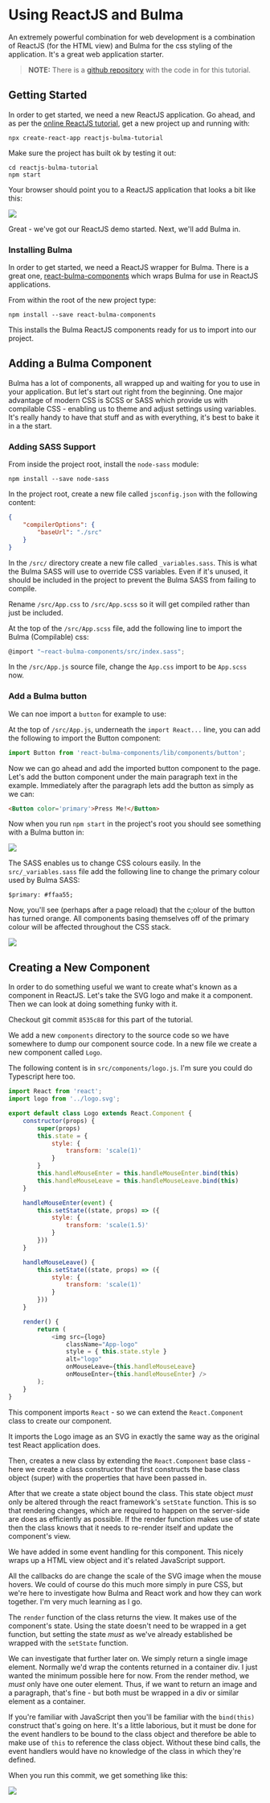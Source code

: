 # Using ReactJS and Bulma

An extremely powerful combination for web development is a combination of ReactJS
(for the HTML view) and Bulma for the css styling of the application. It's a
great web application starter.

>**NOTE:** There is a [github repository](https://github.com/BrianSidebotham/reactjs-bulma-tutorial) with the code in for this tutorial.

## Getting Started

In order to get started, we need a new ReactJS application. Go ahead,
and as per the [online ReactJS tutorial](https://reactjs.org/docs/hello-world.html), get
a new project up and running with:

```
npx create-react-app reactjs-bulma-tutorial
```

Make sure the project has built ok by testing it out:

```
cd reactjs-bulma-tutorial
npm start
```

Your browser should point you to a ReactJS application that looks a bit like this:

![](/img/webstacks/reactjs/getting-started-reactjs.png)

Great - we've got our ReactJS demo started. Next, we'll add Bulma in.

### Installing Bulma

In order to get started, we need a ReactJS wrapper for Bulma. There is a great
one, [react-bulma-components](https://github.com/couds/react-bulma-components)
which wraps Bulma for use in ReactJS applications.

From within the root of the new project type:

```
npm install --save react-bulma-components
```

This installs the Bulma ReactJS components ready for us to import into our
project.

## Adding a Bulma Component

Bulma has a lot of components, all wrapped up and waiting for you to use in
your application. But let's start out right from the beginning. One major advantage
of modern CSS is SCSS or SASS which provide us with compilable CSS - enabling us to
theme and adjust settings using variables. It's really handy to have that stuff
and as with everything, it's best to bake it in a the start.

### Adding SASS Support

From inside the project root, install the `node-sass` module:

```
npm install --save node-sass
```

In the project root, create a new file called `jsconfig.json` with the following
content:

```json
{
    "compilerOptions": {
        "baseUrl": "./src"
    }
}
```

In the `/src/` directory create a new file called `_variables.sass`. This is
what the Bulma SASS will use to override CSS variables. Even if it's unused, it
should be included in the project to prevent the Bulma SASS from failing to
compile.

Rename `/src/App.css` to `/src/App.scss` so it will get compiled rather than
just be included.

At the top of the `/src/App.scss` file, add the following line to import the
Bulma (Compilable) css:

```javascript
@import "~react-bulma-components/src/index.sass";
```

In the `/src/App.js` source file, change the `App.css` import to be `App.scss` now.


### Add a Bulma button

We can noe import a `button` for example to use:

At the top of `/src/App.js`, underneath the `import React...` line, you can add
the following to import the Button component:

```javascript
import Button from 'react-bulma-components/lib/components/button';
```

Now we can go ahead and add the imported button component to the page. Let's add
the button component under the main paragraph text in the example. Immediately
after the paragraph lets add the button as simply as we can:

```html
<Button color='primary'>Press Me!</Button>
```

Now when you run `npm start` in the project's root you should see something with
a Bulma button in:

![](/img/webstacks/reactjs/getting-started-reactjs-sass.png)

The SASS enables us to change CSS colours easily. In the `src/_variables.sass` file
add the following line to change the primary colour used by Bulma SASS:

```
$primary: #ffaa55;
```

Now, you'll see (perhaps after a page reload) that the c;olour of the button has
turned orange. All components basing themselves off of the primary colour will be
affected throughout the CSS stack.

![](/img/webstacks/reactjs/getting-started-reactjs-sass-orange.png)

## Creating a New Component

In order to do something useful we want to create what's known as a component in
ReactJS. Let's take the SVG logo and make it a component. Then we can look at doing
something funky with it.

Checkout git commit `8535c88` for this part of the tutorial.

We add a new `components` directory to the source code so we have somewhere to
dump our component source code. In a new file we create a new component called
`Logo`.

The following content is in `src/components/logo.js`. I'm sure you could do
Typescript here too.

```javascript
import React from 'react';
import logo from '../logo.svg';

export default class Logo extends React.Component {
    constructor(props) {
        super(props)
        this.state = {
            style: {
                transform: 'scale(1)'
            }
        }
        this.handleMouseEnter = this.handleMouseEnter.bind(this)
        this.handleMouseLeave = this.handleMouseLeave.bind(this)
    }

    handleMouseEnter(event) {
        this.setState((state, props) => ({
            style: {
                transform: 'scale(1.5)'
            }
        }))
    }

    handleMouseLeave() {
        this.setState((state, props) => ({
            style: {
                transform: 'scale(1)'
            }
        }))
    }

    render() {
        return (
            <img src={logo}
                className="App-logo"
                style = { this.state.style }
                alt="logo"
                onMouseLeave={this.handleMouseLeave}
                onMouseEnter={this.handleMouseEnter} />
        );
    }
}
```

This component imports `React` - so we can extend the `React.Component` class
to create our component.

It imports the Logo image as an SVG in exactly the same way as the original test
React application does.

Then, creates a new class by extending the `React.Component` base class - here
we create a class constructor that first constructs the base class object
(super) with the properties that have been passed in.

After that we create a state object bound the class. This state object *must*
only be altered through the react framework's `setState` function. This is so that
rendering changes, which are required to happen on the server-side are does as
efficiently as possible. If the render function makes use of state then the class
knows that it needs to re-render itself and update the component's view.

We have added in some event handling for this component. This nicely wraps up a
HTML view object and it's related JavaScript support.

All the callbacks do are change the scale of the SVG image when the mouse hovers.
We could of course do this much more simply in pure CSS, but we're here to
investigate how Bulma and React work and how they can work together. I'm very
much learning as I go.

The `render` function of the class returns the view. It makes use of the
component's state. Using the state doesn't need to be wrapped in a get function,
but setting the state *must* as we've already established be wrapped with the
`setState` function.

We can investigate that further later on. We simply return a single image element.
Normally we'd wrap the contents returned in a container div. I just wanted the
minimum possible here for now. From the render method, we *must* only have one
outer element. Thus, if we want to return an image and a paragraph, that's fine -
but both must be wrapped in a div or similar element as a container.

If you're familiar with JavaScript then you'll be familiar with the `bind(this)`
construct that's going on here. It's a little laborious, but it must be done for
the event handlers to be bound to the class object and therefore be able to make
use of `this` to reference the class object. Without these bind calls, the event
handlers would have no knowledge of the class in which they're defined.

When you run this commit, we get something like this:

![](/img/webstacks/reactjs/getting-started-reactjs-logo-component.gif)
